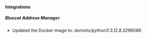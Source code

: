 
#### Integrations

##### Bluecat Address Manager

- Updated the Docker image to: *demisto/python3:3.12.8.3296088*.

